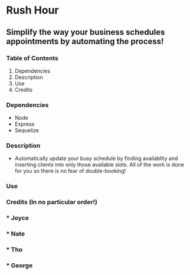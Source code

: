 # Rush Hour
## Simplify the way your business schedules appointments by automating the process!

### Table of Contents
1. Dependencies
2. Description
3. Use
4. Credits


### Dependencies
* Node
* Express
* Sequelize

### Description
* Automatically update your busy schedule by finding availablity and inserting clients into only those available slots. All of the work is done for you so there is no fear of double-booking!

### Use

### Credits (In no particular order!)
### * Joyce
### * Nate
### * Tho
### * George